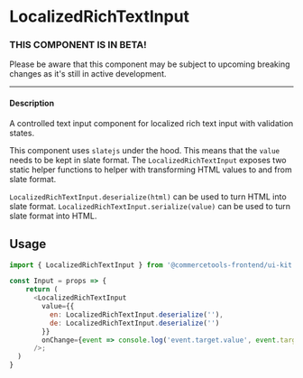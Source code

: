 # LocalizedRichTextInput

### THIS COMPONENT IS IN BETA!

Please be aware that this component may be subject to upcoming breaking changes as it's still in active development.

---

#### Description

A controlled text input component for localized rich text input with validation
states.

This component uses `slatejs` under the hood. This means that the `value` needs to be kept in slate format.
The `LocalizedRichTextInput` exposes two static helper functions to helper with transforming HTML values to and from slate format.

`LocalizedRichTextInput.deserialize(html)` can be used to turn HTML into slate format.
`LocalizedRichTextInput.serialize(value)` can be used to turn slate format into HTML.

## Usage

```js
import { LocalizedRichTextInput } from '@commercetools-frontend/ui-kit';

const Input = props => {
    return (
      <LocalizedRichTextInput
        value={{
          en: LocalizedRichTextInput.deserialize(''),
          de: LocalizedRichTextInput.deserialize('')
        }}
        onChange={event => console.log('event.target.value', event.target.value)}
      />;
  )
}
```
